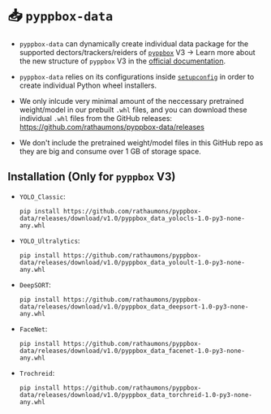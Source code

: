 # 📥 `pyppbox-data`

* `pyppbox-data` can dynamically create individual data package for the supported dectors/trackers/reiders of [`pyppbox`](https://github.com/rathaumons/pyppbox) V3 -> Learn more about the new structure of `pyppbox` V3 in the [official documentation](https://rathaumons.github.io/pyppbox/).

* `pyppbox-data` relies on its configurations inside [`setupconfig`](setupconfig) in order to create individual Python wheel installers.

* We only inlcude very minimal amount of the neccessary pretrained weight/model in our prebuilt `.whl` files, and you can download these individual `.whl` files from the GitHub releases: https://github.com/rathaumons/pyppbox-data/releases

* We don't include the pretrained weight/model files in this GitHub repo as they are big and consume over 1 GB of storage space.

## Installation (Only for `pyppbox` V3)

* `YOLO_Classic`:
    ```
    pip install https://github.com/rathaumons/pyppbox-data/releases/download/v1.0/pyppbox_data_yolocls-1.0-py3-none-any.whl
    ```

* `YOLO_Ultralytics`:
    ```
    pip install https://github.com/rathaumons/pyppbox-data/releases/download/v1.0/pyppbox_data_yoloult-1.0-py3-none-any.whl
    ```

* `DeepSORT`:
    ```
    pip install https://github.com/rathaumons/pyppbox-data/releases/download/v1.0/pyppbox_data_deepsort-1.0-py3-none-any.whl
    ```

* `FaceNet`:
    ```
    pip install https://github.com/rathaumons/pyppbox-data/releases/download/v1.0/pyppbox_data_facenet-1.0-py3-none-any.whl
    ```

* `Trochreid`:
    ```
    pip install https://github.com/rathaumons/pyppbox-data/releases/download/v1.0/pyppbox_data_torchreid-1.0-py3-none-any.whl
    ```

